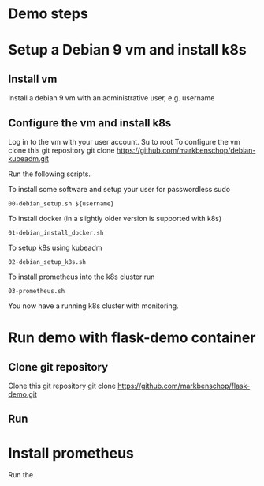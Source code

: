 # Demo steps

# Setup a Debian 9 vm and install k8s

## Install vm
Install a debian 9 vm with an administrative user, e.g. username

## Configure the vm and install k8s
Log in to the vm with your user account.
Su to root
To configure the vm clone this git repository
   git clone https://github.com/markbenschop/debian-kubeadm.git

Run the following scripts.

To install some software and setup your user for passwordless sudo

    00-debian_setup.sh ${username}

To install docker (in a slightly older version is supported with k8s)

    01-debian_install_docker.sh

To setup k8s using kubeadm

    02-debian_setup_k8s.sh

To install prometheus into the k8s cluster run 

    03-prometheus.sh

You now have a running k8s cluster with monitoring.

# Run demo with flask-demo container

## Clone git repository
Clone this git repository
   git clone https://github.com/markbenschop/flask-demo.git

## Run


# Install prometheus
Run the 
